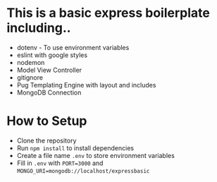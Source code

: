 # This is a basic express boilerplate including..
- dotenv - To use environment variables
- eslint with google styles
- nodemon
- Model View Controller
- gitignore
- Pug Templating Engine with layout and includes
- MongoDB Connection

# How to Setup
- Clone the repository
- Run `npm install` to install dependencies
- Create a file name `.env` to store environment variables
- Fill in `.env` with `PORT=3000` and `MONGO_URI=mongodb://localhost/expressbasic`